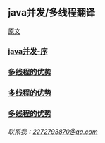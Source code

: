 ## java并发/多线程翻译

[原文](http://tutorials.jenkov.com/java-concurrency/index.html)

### [java并发-序](https://snailfighter.github.io/translator/java-summary)
### [多线程的优势](https://snailfighter.github.io/translator/advantage)
### [多线程的优势](https://snailfighter.github.io/translator/disadvantage)
### [多线程的优势](https://snailfighter.github.io/translator/concurrent-module)









###### 联系我：2272793870@qq.com
